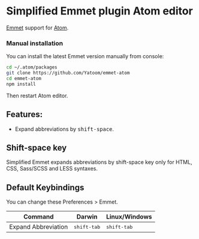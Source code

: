 # Simplified Emmet plugin Atom editor

[Emmet](http://emmet.io) support for [Atom](http://atom.io).

### Manual installation

You can install the latest Emmet version manually from console:

```bash
cd ~/.atom/packages
git clone https://github.com/Yatoom/emmet-atom
cd emmet-atom
npm install
```

Then restart Atom editor.

## Features:

* Expand abbreviations by <kbd>shift-space</kbd>.

## Shift-space key

Simplified Emmet expands abbreviations by shift-space key only for HTML, CSS, Sass/SCSS and LESS syntaxes. 

## Default Keybindings

You can change these Preferences > Emmet.

Command | Darwin | Linux/Windows
------- | ------ | -------------
Expand Abbreviation | <kbd>shift-tab</kbd> | <kbd>shift-tab</kbd>
